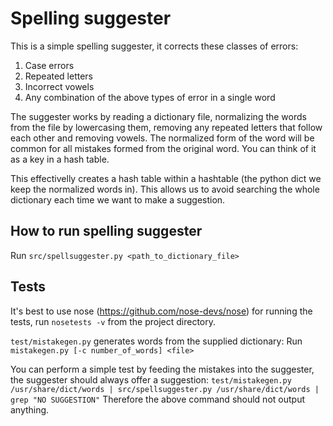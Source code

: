 # Spelling suggester
This is a simple spelling suggester, it corrects these classes of errors:
1. Case errors
2. Repeated letters
3. Incorrect vowels
4. Any combination of the above types of error in a single word

The suggester works by reading a dictionary file, normalizing the words from the file by lowercasing them, removing any repeated letters that follow each other and removing vowels. The normalized form of the word will be common for all mistakes formed from the original word. You can think of it as a key in a hash table.

This effectivelly creates a hash table within a hashtable (the python dict we keep the normalized words in). This allows us to avoid searching the whole dictionary each time we want to make a suggestion.

## How to run spelling suggester
Run ``src/spellsuggester.py <path_to_dictionary_file>``

## Tests
It's best to use nose (https://github.com/nose-devs/nose) for running the tests, run ``nosetests -v`` from the project directory.

``test/mistakegen.py`` generates words from the supplied dictionary:
Run ``mistakegen.py [-c number_of_words] <file>``

You can perform a simple test by feeding the mistakes into the suggester, the suggester should always offer a suggestion:
```test/mistakegen.py /usr/share/dict/words | src/spellsuggester.py /usr/share/dict/words | grep "NO SUGGESTION"```
Therefore the above command should not output anything.

